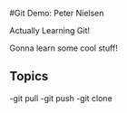 #Git Demo: Peter Nielsen

Actually Learning Git!

Gonna learn some cool stuff!

## Topics
-git pull
-git push
-git clone